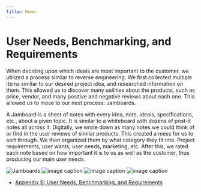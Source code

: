 ```yaml
---
title: Home 
---
```

 
# User Needs, Benchmarking, and Requirements  
  When deciding upon which ideals are most important to the customer, we utilized a process similar to reverse engineering. We first collected multiple items similar to our desired project idea, and researched information on them. This allowed us to discover many uailities about the products, such as price, vendor, and many positive and negative reviews about each one. This allowed us to move to our next process: Jamboards.
  
  A Jamboard is a sheet of notes with every idea, note, ideals, specifications, etc., about a given topic. It is similar to a whiteboard with dozens of post-it notes all across it. Digitally, we wrote down as many notes we could think of or find in the user reviews of similar products. This created a mess for us to sort through. We then organized them by what category they fit into. Project requirements, user wants, user needs, marketing, etc. After this, we rated each note based on how important it is to us as well as the customer, thus producing our main user needs. 

  ![Jamboards](https://github.com/EGR314-Team-305/Team305.github.io/blob/main/media/02-user-needs-and-requirements%20-%20Jamboard%20part1.png?raw=true)
  ![image caption](https://github.com/EGR314-Team-305/Team305.github.io/blob/main/media/02-user-needs-and-requirements%20-%20Jamboard%20part2.png?raw=true)
  ![image caption](https://github.com/EGR314-Team-305/Team305.github.io/blob/main/media/02-user-needs-and-requirements%20-%20Organized.png?raw=true)
  ![image caption](https://github.com/EGR314-Team-305/Team305.github.io/blob/main/media/02-user-needs-and-requirements%20-%20Rankings.png?raw=true)
 
* [Appendix B: User Needs, Benchmarking, and Requirements](/02-user-needs-and-requirements.pdf)
